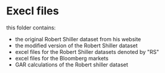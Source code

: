 # Execl files
this folder contains:
- the original Robert Shiller dataset from his website
- the modified version of the Robert Shiller dataset
- excel files for the Robert Shiller datasets denoted by "RS"
- excel files for the Bloomberg markets
- GAR calculations of the Robert shiller dataset
